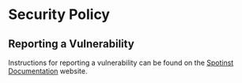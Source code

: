 # Security Policy

## Reporting a Vulnerability

Instructions for reporting a vulnerability can be found on the [Spotinst Documentation](https://api.spotinst.com/) website.

[Spotinst Security Policy]: https://spotinst.com/security-policy/
